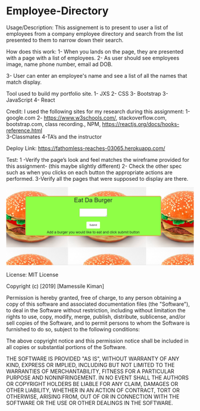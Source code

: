 # Employee-Directory

Usage/Description:
This assignement  is to present to user a list of employees from a company employee directory and search from the list presented to them  to narrow  down their search.   

How does this work:
1- When  you lands on the page, they are presented with a page with a list of employees.
2- As user should see employees image,  name phone number, email ad DOB.  

3- User can enter an employee's name and see a list of all the names that match display.  
 

 
Tool used to build my portfolio site.
1-	JXS
2-	CSS 
3-  Bootstrap
3-	JavaScript 
4-  React 
 

Credit:
I used the following sites for my  research  during this assignment:
1-google.com
2- https://www.w3schools.com/, stackoverflow.com, bootstrap.com, class recording., NPM, https://reactjs.org/docs/hooks-reference.html     
3-Classmates
4-TA’s and the instructor 

Deploy Link:
https://fathomless-reaches-03065.herokuapp.com/

Test:
1 -Verify the page’s  look and feel matches the wireframe provided for this assignment- (this maybe slightly different) 
2- Check the other spec such as when you clicks on each button the appropriate actions are performed. 
3-Verify all the pages that were supposed to display are there. 

![Image](https://github.com/Sile-Kiman/Burger/blob/master/public/assets/images/home.PNG)
 
 

License:
MIT License

Copyright (c) [2019] [Mamessile Kiman]

Permission is hereby granted, free of charge, to any person obtaining a copy
of this software and associated documentation files (the "Software"), to deal
in the Software without restriction, including without limitation the rights
to use, copy, modify, merge, publish, distribute, sublicense, and/or sell
copies of the Software, and to permit persons to whom the Software is
furnished to do so, subject to the following conditions:

The above copyright notice and this permission notice shall be included in all
copies or substantial portions of the Software.

THE SOFTWARE IS PROVIDED "AS IS", WITHOUT WARRANTY OF ANY KIND, EXPRESS OR
IMPLIED, INCLUDING BUT NOT LIMITED TO THE WARRANTIES OF MERCHANTABILITY,
FITNESS FOR A PARTICULAR PURPOSE AND NONINFRINGEMENT. IN NO EVENT SHALL THE
AUTHORS OR COPYRIGHT HOLDERS BE LIABLE FOR ANY CLAIM, DAMAGES OR OTHER
LIABILITY, WHETHER IN AN ACTION OF CONTRACT, TORT OR OTHERWISE, ARISING FROM,
OUT OF OR IN CONNECTION WITH THE SOFTWARE OR THE USE OR OTHER DEALINGS IN THE
SOFTWARE.


